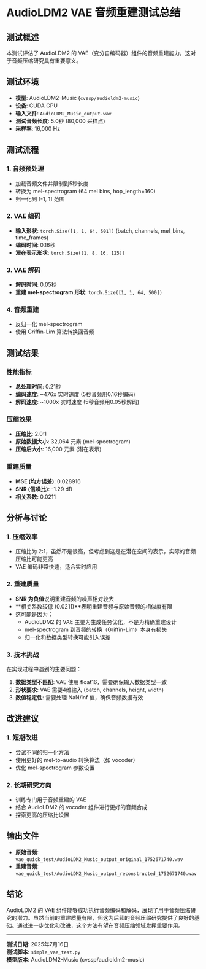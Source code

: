 # AudioLDM2 VAE 音频重建测试总结

## 测试概述

本测试评估了 AudioLDM2 的 VAE（变分自编码器）组件的音频重建能力，这对于音频压缩研究具有重要意义。

## 测试环境

- **模型**: AudioLDM2-Music (`cvssp/audioldm2-music`)
- **设备**: CUDA GPU
- **输入文件**: `AudioLDM2_Music_output.wav`
- **测试音频长度**: 5.0秒 (80,000 采样点)
- **采样率**: 16,000 Hz

## 测试流程

### 1. 音频预处理
- 加载音频文件并限制到5秒长度
- 转换为 mel-spectrogram (64 mel bins, hop_length=160)
- 归一化到 [-1, 1] 范围

### 2. VAE 编码
- **输入形状**: `torch.Size([1, 1, 64, 501])` (batch, channels, mel_bins, time_frames)
- **编码时间**: 0.16秒
- **潜在表示形状**: `torch.Size([1, 8, 16, 125])`

### 3. VAE 解码
- **解码时间**: 0.05秒
- **重建 mel-spectrogram 形状**: `torch.Size([1, 1, 64, 500])`

### 4. 音频重建
- 反归一化 mel-spectrogram
- 使用 Griffin-Lim 算法转换回音频

## 测试结果

### 性能指标
- **总处理时间**: 0.21秒
- **编码速度**: ~476x 实时速度 (5秒音频用0.16秒编码)
- **解码速度**: ~1000x 实时速度 (5秒音频用0.05秒解码)

### 压缩效果
- **压缩比**: 2.0:1
- **原始数据大小**: 32,064 元素 (mel-spectrogram)
- **压缩后大小**: 16,000 元素 (潜在表示)

### 重建质量
- **MSE (均方误差)**: 0.028916
- **SNR (信噪比)**: -1.29 dB
- **相关系数**: 0.0211

## 分析与讨论

### 1. 压缩效率
- 压缩比为 2:1，虽然不是很高，但考虑到这是在潜在空间的表示，实际的音频压缩比可能更高
- VAE 编码非常快速，适合实时应用

### 2. 重建质量
- **SNR 为负值**说明重建音频的噪声相对较大
- **相关系数较低 (0.0211)**表明重建音频与原始音频的相似度有限
- 这可能是因为：
  - AudioLDM2 的 VAE 主要为生成任务优化，不是为精确重建设计
  - mel-spectrogram 到音频的转换（Griffin-Lim）本身有损失
  - 归一化和数据类型转换可能引入误差

### 3. 技术挑战
在实现过程中遇到的主要问题：
1. **数据类型不匹配**: VAE 使用 float16，需要确保输入数据类型一致
2. **形状要求**: VAE 需要4维输入 (batch, channels, height, width)
3. **数值稳定性**: 需要处理 NaN/inf 值，确保音频数据有效

## 改进建议

### 1. 短期改进
- 尝试不同的归一化方法
- 使用更好的 mel-to-audio 转换算法（如 vocoder）
- 优化 mel-spectrogram 参数设置

### 2. 长期研究方向
- 训练专门用于音频重建的 VAE
- 结合 AudioLDM2 的 vocoder 组件进行更好的音频合成
- 探索更高的压缩比设置

## 输出文件

- **原始音频**: `vae_quick_test/AudioLDM2_Music_output_original_1752671740.wav`
- **重建音频**: `vae_quick_test/AudioLDM2_Music_output_reconstructed_1752671740.wav`

## 结论

AudioLDM2 的 VAE 组件能够成功执行音频编码和解码，展现了用于音频压缩研究的潜力。虽然当前的重建质量有限，但这为后续的音频压缩研究提供了良好的基础。通过进一步优化和改进，这个方法有望在音频压缩领域发挥重要作用。

---

**测试日期**: 2025年7月16日  
**测试脚本**: `simple_vae_test.py`  
**模型版本**: AudioLDM2-Music (cvssp/audioldm2-music)
